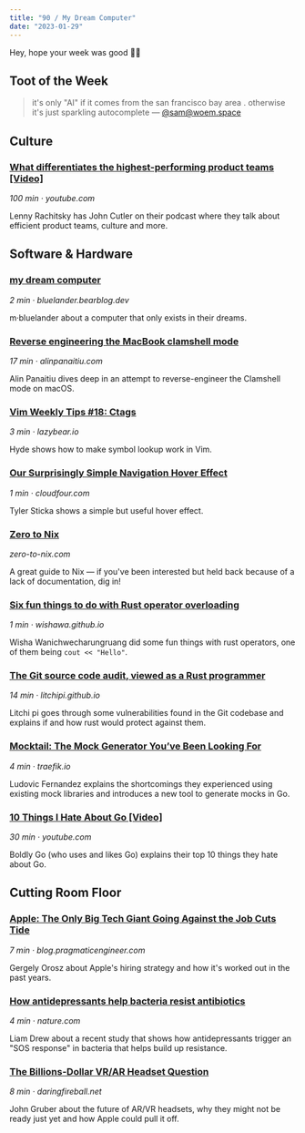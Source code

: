 ```yaml
---
title: "90 / My Dream Computer"
date: "2023-01-29"
---
```


Hey, hope your week was good 🤞🏻

## Toot of the Week

> it's only "AI" if it comes from the san francisco bay area . otherwise it's just sparkling autocomplete
> — [@sam@woem.space](https://woem.space/notice/ARwJTgZnl6huXqd1u4#.)

## Culture
### [What differentiates the highest-performing product teams \[Video\]](https://click.arne.me?issue=90&url=https://youtu.be/Y4PdUItyXUk)
_100 min · youtube.com_

Lenny Rachitsky has John Cutler on their podcast where they talk about efficient product teams, culture and more.

## Software & Hardware
### [my dream computer](https://click.arne.me?issue=90&url=https://bluelander.bearblog.dev/my-dream-computer/)
_2 min · bluelander.bearblog.dev_

m·bluelander about a computer that only exists in their dreams.

### [Reverse engineering the MacBook clamshell mode](https://click.arne.me?issue=90&url=https://alinpanaitiu.com/blog/turn-off-macbook-display-clamshell/)
_17 min · alinpanaitiu.com_

Alin Panaitiu dives deep in an attempt to reverse-engineer the Clamshell mode on macOS.

### [Vim Weekly Tips #18: Ctags](https://click.arne.me?issue=90&url=https://lazybear.io/posts/vim-weekly-tips-18-ctags/)
_3 min · lazybear.io_

Hyde shows how to make symbol lookup work in Vim.

### [Our Surprisingly Simple Navigation Hover Effect](https://click.arne.me?issue=90&url=https://cloudfour.com/thinks/our-surprisingly-simple-navigation-hover-effect/)
_1 min · cloudfour.com_

Tyler Sticka shows a simple but useful hover effect.

### [Zero to Nix](https://click.arne.me?issue=90&url=https://zero-to-nix.com/)
_zero-to-nix.com_

A great guide to Nix — if you've been interested but held back because of a lack of documentation, dig in!

### [Six fun things to do with Rust operator overloading](https://click.arne.me?issue=90&url=https://wishawa.github.io/posts/fun-rust-operators/)
_1 min · wishawa.github.io_

Wisha Wanichwecharungruang did some fun things with rust operators, one of them being `cout << "Hello"`.

### [The Git source code audit, viewed as a Rust programmer](https://click.arne.me?issue=90&url=https://litchipi.github.io/infosec/2023/01/24/git-code-audit-viewed-as-rust-programmer.html)
_14 min · litchipi.github.io_

Litchi pi goes through some vulnerabilities found in the Git codebase and explains if and how rust would protect against them. 

### [Mocktail: The Mock Generator You’ve Been Looking For](https://click.arne.me?issue=90&url=https://traefik.io/blog/mocktail-the-mock-generator-for-strongly-typed-mocks/)
_4 min · traefik.io_

Ludovic Fernandez explains the shortcomings they experienced using existing mock libraries and introduces a new tool to generate mocks in Go.

### [10 Things I Hate About Go \[Video\]](https://click.arne.me?issue=90&url=https://youtu.be/zC5qBBK9ZaM)
_30 min · youtube.com_

Boldly Go (who uses and likes Go) explains their top 10 things they hate about Go.

## Cutting Room Floor

### [Apple: The Only Big Tech Giant Going Against the Job Cuts Tide](https://click.arne.me?issue=90&url=https://blog.pragmaticengineer.com/apple-job-cuts-tide/)
_7 min · blog.pragmaticengineer.com_

Gergely Orosz about Apple's hiring strategy and how it's worked out in the past years.

### [How antidepressants help bacteria resist antibiotics](https://click.arne.me?issue=90&url=https://www.nature.com/articles/d41586-023-00186-y)
_4 min · nature.com_

Liam Drew about a recent study that shows how antidepressants trigger an "SOS response" in bacteria that helps build up resistance.


### [The Billions-Dollar VR/AR Headset Question](https://click.arne.me?issue=90&url=https://daringfireball.net/2023/01/the_billions-dollar_vr_ar_headset_question)
_8 min · daringfireball.net_

John Gruber about the future of AR/VR headsets, why they might not be ready just yet and how Apple could pull it off.
